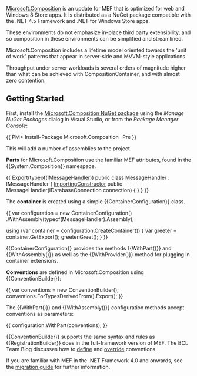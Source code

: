 [Microsoft.Composition](http://nuget.org/packages/microsoft.composition) is an update for MEF that is optimized for web and Windows 8 Store apps. It is distributed as a NuGet package compatible with the .NET 4.5 Framework and .NET for Windows Store apps.

These environments do not emphasize in-place third party extensibility, and so composition in these environments can be simplified and streamlined.

Microsoft.Composition includes a lifetime model oriented towards the 'unit of work' patterns that appear in server-side and MVVM-style applications.

Throughput under server workloads is several orders of magnitude higher than what can be achieved with CompositionContainer, and with almost zero contention.

## Getting Started

First, install the [Microsoft.Composition NuGet package](http://nuget.org/packages/microsoft.composition) using the _Manage NuGet Packages_ dialog in Visual Studio, or from the _Package Manager Console_:

{{
PM> Install-Package Microsoft.Composition -Pre
}}

This will add a number of assemblies to the project.

**Parts** for Microsoft.Composition use the familiar MEF attributes, found in the {{System.Composition}} namespace.

{{
[Export(typeof(IMessageHandler))](Export(typeof(IMessageHandler)))
public class MessageHandler : IMessageHandler
{
    [ImportingConstructor](ImportingConstructor)
    public MessageHandler(IDatabaseConnection connection)
    {
    }
}
}}

The **container** is created using a simple {{ContainerConfiguration}} class.

{{
var configuration = new ContainerConfiguration()
    .WithAssembly(typeof(MessageHandler).Assembly);

using (var container = configuration.CreateContainer())
{
    var greeter = container.GetExport<IMessageHandler>();
    greeter.Greet();
}
}}

{{ContainerConfiguration}} provides the methods {{WithPart()}} and {{WithAssembly()}} as well as the {{WithProvider()}} method for plugging in container extensions.

**Conventions** are defined in Microsoft.Composition using {{ConventionBuilder}}:

{{
var conventions = new ConventionBuilder();
conventions.ForTypesDerivedFrom<IMessageHandler>().Export();
}}

The {{WithPart()}} and {{WithAssembly()}} configuration methods accept conventions as parameters:

{{
configuration.WithPart<MessageHandler>(conventions);
}}

{{ConventionBuilder}} supports the same syntax and rules as {{RegistrationBuilder}} does in the full-framework version of MEF. The BCL Team Blog discusses how to [define](http://blogs.msdn.com/b/bclteam/archive/2011/11/01/getting-started-with-convention-based-part-registration-in-mef-version-2.aspx) and [override](http://blogs.msdn.com/b/bclteam/archive/2011/11/03/overriding-part-registration-conventions-with-the-mef-attributes-nick.aspx) conventions.

If you are familiar with MEF in the .NET Framework 4.0 and onwards, see the [migration guide](MetroChanges) for further information.